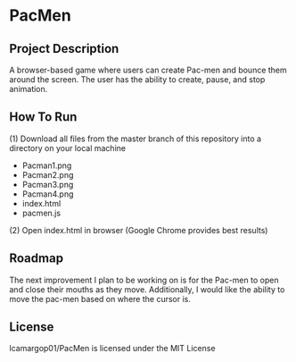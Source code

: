 # PacMen
## Project Description
A browser-based game where users can create Pac-men and bounce them around the screen. The user has the ability to create, pause, and stop animation.

## How To Run
(1) Download all files from the master branch of this repository into a directory on your local machine 
<ul>
  <li> Pacman1.png </li>
  <li> Pacman2.png </li>
  <li> Pacman3.png </li>
  <li> Pacman4.png </li>
  <li> index.html </li>
  <li> pacmen.js </li>
</ul>
(2) Open index.html in browser (Google Chrome provides best results)

## Roadmap
The next improvement I plan to be working on is for the Pac-men to open and close their mouths as they move. Additionally, I would like the ability to move the pac-men based on where the cursor is.

## License
lcamargop01/PacMen is licensed under the MIT License
